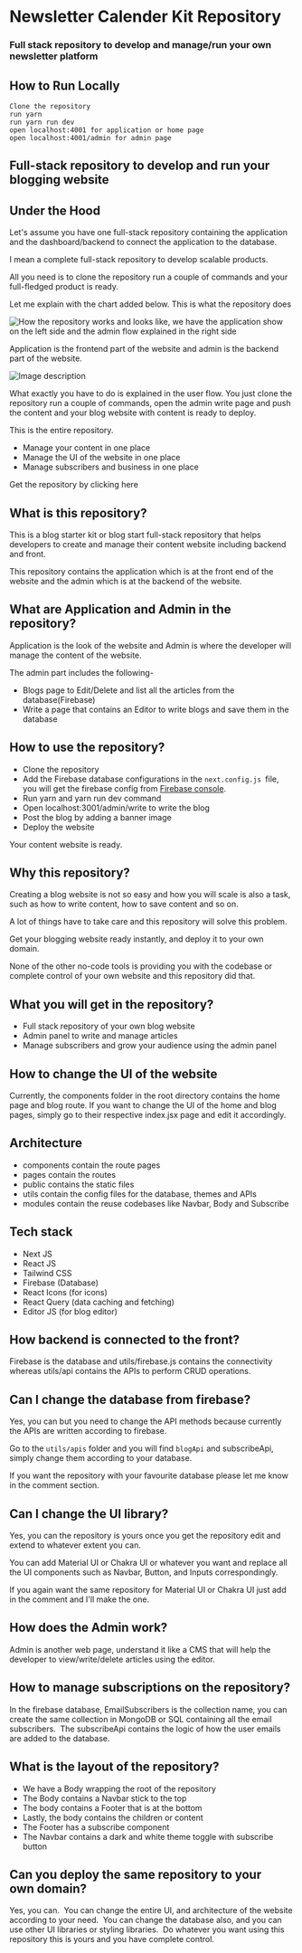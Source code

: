 # Newsletter Calender Kit Repository

### Full stack repository to develop and manage/run your own newsletter platform

## How to Run Locally

```
Clone the repository
run yarn
run yarn run dev
open localhost:4001 for application or home page
open localhost:4001/admin for admin page

```

## Full-stack repository to develop and run your blogging website

## Under the Hood
Let's assume you have one full-stack repository containing the application and the dashboard/backend to connect the application to the database. 

I mean a complete full-stack repository to develop scalable products.

All you need is to clone the repository run a couple of commands and your full-fledged product is ready. 

Let me explain with the chart added below. This is what the repository does

![How the repository works and looks like, we have the application show on the left side and the admin flow explained in the right side](https://dev-to-uploads.s3.amazonaws.com/uploads/articles/ko1cz7y1ubrca4fwlu13.png)

Application is the frontend part of the website and admin is the backend part of the website.


![Image description](https://dev-to-uploads.s3.amazonaws.com/uploads/articles/kc387eb1mw7u0w1lhbnx.png)

What exactly you have to do is explained in the user flow. You just clone the repository run a couple of commands, open the admin write page and push the content and your blog website with content is ready to deploy.

This is the entire repository.

- Manage your content in one place
- Manage the UI of the website in one place
- Manage subscribers and business in one place

Get the repository by clicking here

## What is this repository?
This is a blog starter kit or blog start full-stack repository that helps developers to create and manage their content website including backend and front. 

This repository contains the application which is at the front end of the website and the admin which is at the backend of the website. 

## What are Application and Admin in the repository?
Application is the look of the website and Admin is where the developer will manage the content of the website. 

The admin part includes the following-

- Blogs page to Edit/Delete and list all the articles from the database(Firebase)
- Write a page that contains an Editor to write blogs and save them in the database


## How to use the repository?

- Clone the repository
- Add the Firebase database configurations in the `next.config.js `file, you will get the firebase config from [Firebase console](https://firebase.google.com/).
- Run yarn and yarn run dev command
- Open localhost:3001/admin/write to write the blog
- Post the blog by adding a banner image
- Deploy the website

Your content website is ready.

## Why this repository?
Creating a blog website is not so easy and how you will scale is also a task, such as how to write content, how to save content and so on. 

A lot of things have to take care and this repository will solve this problem.

Get your blogging website ready instantly, and deploy it to your own domain.

None of the other no-code tools is providing you with the codebase or complete control of your own website and this repository did that.

## What you will get in the repository?

- Full stack repository of your own blog website
- Admin panel to write and manage articles
- Manage subscribers and grow your audience using the admin panel

## How to change the UI of the website
Currently, the components folder in the root directory contains the home page and blog route.
If you want to change the UI of the home and blog pages, simply go to their respective index.jsx page and edit it accordingly.

## Architecture

- components contain the route pages 
- pages contain the routes
- public contains the static files
- utils contain the config files for the database, themes and APIs
- modules contain the reuse codebases like Navbar, Body and Subscribe

## Tech stack

- Next JS
- React JS
- Tailwind CSS
- Firebase (Database)
- React Icons (for icons)
- React Query (data caching and fetching)
- Editor JS (for blog editor)

## How backend is connected to the front?
Firebase is the database and utils/firebase.js contains the connectivity whereas utils/api contains the APIs to perform CRUD operations.

## Can I change the database from firebase?
Yes, you can but you need to change the API methods because currently the APIs are written according to firebase. 

Go to the `utils/apis` folder and you will find `blogApi` and subscribeApi, simply change them according to your database.

If you want the repository with your favourite database please let me know in the comment section.

## Can I change the UI library?
Yes, you can the repository is yours once you get the repository edit and extend to whatever extent you can.

You can add Material UI or Chakra UI or whatever you want and replace all the UI components such as Navbar, Button, and Inputs correspondingly. 

If you again want the same repository for Material UI or Chakra UI just add in the comment and I'll make the one.

## How does the Admin work?
Admin is another web page, understand it like a CMS that will help the developer to view/write/delete articles using the editor. 

## How to manage subscriptions on the repository?
In the firebase database, EmailSubscribers is the collection name, you can create the same collection in MongoDB or SQL containing all the email subscribers. 
The subscribeApi contains the logic of how the user emails are added to the database. 

## What is the layout of the repository?

- We have a Body wrapping the root of the repository
- The Body contains a Navbar stick to the top
- The body contains a Footer that is at the bottom
- Lastly, the body contains the children or content
- The Footer has a subscribe component 
- The Navbar contains a dark and white theme toggle with subscribe button 

## Can you deploy the same repository to your own domain?
Yes, you can. 
You can change the entire UI, and architecture of the website according to your need. 
You can change the database also, and you can use other UI libraries or styling libraries. 
Do whatever you want using this repository this is yours and you have complete control.

